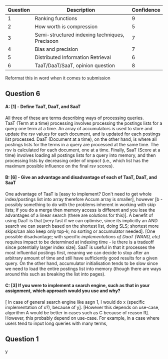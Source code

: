 
| Question | Description                                    | Confidence |
| -------- | ---------------------------------------------- | ---------- |
| 1        | Ranking functions                              | 9          |
| 2        | How worth is compression                       | 5          |
| 3        | Semi-structured indexing techniques, Precisoon | 7          |
| 4        | Bias and precision                             | 7          |
| 5        | Distributed Information Retrieval              | 6          |
| 6        | TaaT/DaaT/SaaT, opinion question               | 8          |

Reformat this in word when it comes to submission
## Question 6

#### A: [1] - Define TaaT, DaaT, and SaaT

All three of these are terms describing ways of processing queries.  
TaaT (Term at a time) processing involves processing the postings lists for a query one term at a time. An array of accumulators is used to store and update the rsv values for each document, and is updated for each postings list processed.
DaaT (Document at a time), on the other hand, is where all postings lists for the terms in a query are processed at the same time. The rsv is calculated for each document, one at a time.
Finally, SaaT (Score at a time) involves loading all postings lists for a query into memory, and then processing lists by decreasing order of *impact* (i.e., which list has the maximum possible influence on the final rsv scores).

#### B: [6] - Give an advantage and disadvantage of each of TaaT, DaaT, and SaaT

One advantage of TaaT is [easy to implement? Don't need to get whole index/postings list into array therefore Accum array is smaller], however [b - possibly something to do with the problems inherent in working with skip lists; if you do a merge then memory access is different and you lose the advantages of a linear search (there are solutions for this)].
A benefit of using DaaT is that [very fast if we can optimise, since its implicitly an AND search we can search based on the shortest list, doing SLS; shortest more skips/can also keep only top-k; no sorting or accumulator needed]. [One possible disadvantage; with specific *implementations of DaaT (WAND, etc)* requires impact to be determined at indexing time - ie there is a tradeoff since potentially larger index size].
SaaT is useful in that it processes the most influential postings first, meaning we can decide to stop after an arbitrary amount of time and still have sufficiently good results for a given query. On the other hand, accumulator initialisation tends to be slow since we need to load the entire postings list into memory (though there are ways around this such as breaking the list into pages).

#### C: [3] If you were to implement a search engine, such as that in your assignment, which approach would you use and why? 

[ In case of general search engine like asgn 1, I would do x (specific implementation of x?), because of y]. [However this depends on use-case, algorithm A would be better in cases such as C because of reason R]. However, this probably depend on use-case. For example, in a case where users tend to input long queries with many terms, 

## Question 1

y